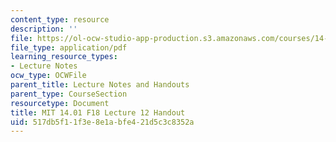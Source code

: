 ```yaml
---
content_type: resource
description: ''
file: https://ol-ocw-studio-app-production.s3.amazonaws.com/courses/14-01-principles-of-microeconomics-fall-2018/517db5f11f3e8e1abfe421d5c3c8352a_MIT14_01F18_handout12.pdf
file_type: application/pdf
learning_resource_types:
- Lecture Notes
ocw_type: OCWFile
parent_title: Lecture Notes and Handouts
parent_type: CourseSection
resourcetype: Document
title: MIT 14.01 F18 Lecture 12 Handout
uid: 517db5f1-1f3e-8e1a-bfe4-21d5c3c8352a
---
```

